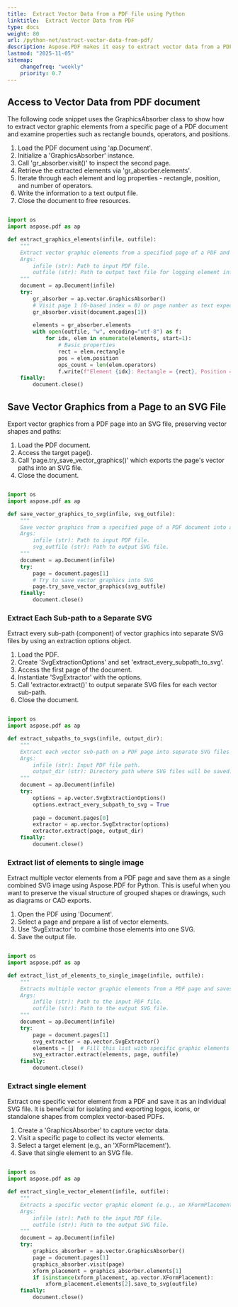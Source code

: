 ```yaml
---
title:  Extract Vector Data from a PDF file using Python
linktitle:  Extract Vector Data from PDF
type: docs
weight: 80
url: /python-net/extract-vector-data-from-pdf/
description: Aspose.PDF makes it easy to extract vector data from a PDF file. You can get the vector data (path, polygon, polyline), such as position, color, linewidth, etc.
lastmod: "2025-11-05"
sitemap:
    changefreq: "weekly"
    priority: 0.7
---
```


## Access to Vector Data from PDF document

The following code snippet uses the GraphicsAbsorber class to show how to extract vector graphic elements from a specific page of a PDF document and examine properties such as rectangle bounds, operators, and positions.

1. Load the PDF document using 'ap.Document'.
1. Initialize a 'GraphicsAbsorber' instance.
1. Call 'gr_absorber.visit()' to inspect the second page.
1. Retrieve the extracted elements via 'gr_absorber.elements'.
1. Iterate through each element and log properties - rectangle, position, and number of operators.
1. Write the information to a text output file.
1. Close the document to free resources.

```python

import os
import aspose.pdf as ap

def extract_graphics_elements(infile, outfile):
    """
    Extract vector graphic elements from a specified page of a PDF and log basic element properties.
    Args:
        infile (str): Path to input PDF file.
        outfile (str): Path to output text file for logging element info.
    """
    document = ap.Document(infile)
    try:
        gr_absorber = ap.vector.GraphicsAbsorber()
        # Visit page 1 (0-based index = 0) or page number as text expects
        gr_absorber.visit(document.pages[1])
        
        elements = gr_absorber.elements
        with open(outfile, "w", encoding="utf-8") as f:
            for idx, elem in enumerate(elements, start=1):
                # Basic properties
                rect = elem.rectangle
                pos = elem.position
                ops_count = len(elem.operators)
                f.write(f"Element {idx}: Rectangle = {rect}, Position = {pos}, Operators = {ops_count}\n")
    finally:
        document.close()
```

## Save Vector Graphics from a Page to an SVG File

Export vector graphics from a PDF page into an SVG file, preserving vector shapes and paths:

1. Load the PDF document.
1. Access the target page().
1. Call 'page.try_save_vector_graphics()' which exports the page's vector paths into an SVG file.
1. Close the document.

```python

import os
import aspose.pdf as ap

def save_vector_graphics_to_svg(infile, svg_outfile):
    """
    Save vector graphics from a specified page of a PDF document into an SVG file.
    Args:
        infile (str): Path to input PDF file.
        svg_outfile (str): Path to output SVG file.
    """
    document = ap.Document(infile)
    try:
        page = document.pages[1]
        # Try to save vector graphics into SVG
        page.try_save_vector_graphics(svg_outfile)
    finally:
        document.close()
```

### Extract Each Sub-path to a Separate SVG

Extract every sub-path (component) of vector graphics into separate SVG files by using an extraction options object.

1. Load the PDF.
1. Create 'SvgExtractionOptions' and set 'extract_every_subpath_to_svg'.
1. Access the first page of the document.
1. Instantiate 'SvgExtractor' with the options.
1. Call 'extractor.extract()' to output separate SVG files for each vector sub-path.
1. Close the document.

```python

import os
import aspose.pdf as ap

def extract_subpaths_to_svgs(infile, output_dir):
    """
    Extract each vector sub-path on a PDF page into separate SVG files using extraction options.
    Args:
        infile (str): Input PDF file path.
        output_dir (str): Directory path where SVG files will be saved.
    """
    document = ap.Document(infile)
    try:
        options = ap.vector.SvgExtractionOptions()
        options.extract_every_subpath_to_svg = True
        
        page = document.pages[0]
        extractor = ap.vector.SvgExtractor(options)
        extractor.extract(page, output_dir)
    finally:
        document.close()
```

### Extract list of elements to single image

Extract multiple vector elements from a PDF page and save them as a single combined SVG image using Aspose.PDF for Python.
This is useful when you want to preserve the visual structure of grouped shapes or drawings, such as diagrams or CAD exports.

1. Open the PDF using 'Document'.
1. Select a page and prepare a list of vector elements.
1. Use 'SvgExtractor' to combine those elements into one SVG.
1. Save the output file.

```python

import os
import aspose.pdf as ap

def extract_list_of_elements_to_single_image(infile, outfile):
    """
    Extracts multiple vector graphic elements from a PDF page and saves them as a single SVG image.
    Args:
        infile (str): Path to the input PDF file.
        outfile (str): Path to the output SVG file.
    """
    document = ap.Document(infile)
    try:
        page = document.pages[1]
        svg_extractor = ap.vector.SvgExtractor()
        elements = []  # Fill this list with specific graphic elements as needed
        svg_extractor.extract(elements, page, outfile)
    finally:
        document.close()
```

### Extract single element

Extract one specific vector element from a PDF and save it as an individual SVG file.
It is beneficial for isolating and exporting logos, icons, or standalone shapes from complex vector-based PDFs.

1. Create a 'GraphicsAbsorber' to capture vector data.
1. Visit a specific page to collect its vector elements.
1. Select a target element (e.g., an 'XFormPlacement').
1. Save that single element to an SVG file.

```python

import os
import aspose.pdf as ap

def extract_single_vector_element(infile, outfile):
    """
    Extracts a specific vector graphic element (e.g., an XFormPlacement) from a PDF page and saves it as an SVG file.
    Args:
        infile (str): Path to the input PDF file.
        outfile (str): Path to the output SVG file.
    """
    document = ap.Document(infile)
    try:
        graphics_absorber = ap.vector.GraphicsAbsorber()
        page = document.pages[1]
        graphics_absorber.visit(page)
        xform_placement = graphics_absorber.elements[1]
        if isinstance(xform_placement, ap.vector.XFormPlacement):
            xform_placement.elements[2].save_to_svg(outfile)
    finally:
        document.close()
```